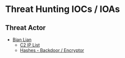 # Threat Hunting IOCs / IOAs

## Threat Actor
- [Bian Lian](https://github.com/jllangley/ThreatHunting/blob/main/bianlian.md)
	- [C2 IP List](https://github.com/jllangley/ThreatHunting/blob/main/bianlian-ip.txt)
	- [Hashes - Backdoor / Encryptor](https://github.com/jllangley/ThreatHunting/blob/main/bianlian-hashes.txt)
